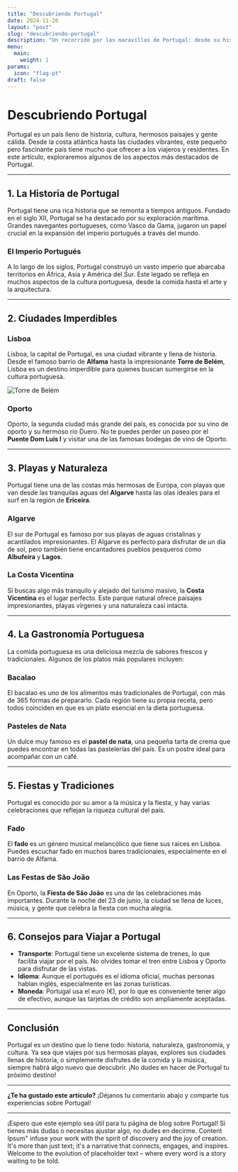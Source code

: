 ```yaml
---
title: "Descubriendo Portugal"
date: 2024-11-20
layout: "post"
slug: "descubriendo-portugal"
description: "Un recorrido por las maravillas de Portugal: desde su historia hasta sus playas."
menu:
  main:
    weight: 1
params:
  icon: "flag-pt"
draft: false
---
```


# Descubriendo Portugal

Portugal es un país lleno de historia, cultura, hermosos paisajes y gente cálida. Desde la costa atlántica hasta las ciudades vibrantes, este pequeño pero fascinante país tiene mucho que ofrecer a los viajeros y residentes. En este artículo, exploraremos algunos de los aspectos más destacados de Portugal.

---

## 1. La Historia de Portugal

Portugal tiene una rica historia que se remonta a tiempos antiguos. Fundado en el siglo XII, Portugal se ha destacado por su exploración marítima. Grandes navegantes portugueses, como Vasco da Gama, jugaron un papel crucial en la expansión del imperio portugués a través del mundo.

### El Imperio Portugués

A lo largo de los siglos, Portugal construyó un vasto imperio que abarcaba territorios en África, Asia y América del Sur. Este legado se refleja en muchos aspectos de la cultura portuguesa, desde la comida hasta el arte y la arquitectura.

---

## 2. Ciudades Imperdibles

### Lisboa

Lisboa, la capital de Portugal, es una ciudad vibrante y llena de historia. Desde el famoso barrio de **Alfama** hasta la impresionante **Torre de Belém**, Lisboa es un destino imperdible para quienes buscan sumergirse en la cultura portuguesa.

![Torre de Belém](https://example.com/images/torre-belen.jpg)

### Oporto

Oporto, la segunda ciudad más grande del país, es conocida por su vino de oporto y su hermoso río Duero. No te puedes perder un paseo por el **Puente Dom Luís I** y visitar una de las famosas bodegas de vino de Oporto.

---

## 3. Playas y Naturaleza

Portugal tiene una de las costas más hermosas de Europa, con playas que van desde las tranquilas aguas del **Algarve** hasta las olas ideales para el surf en la región de **Ericeira**.

### Algarve

El sur de Portugal es famoso por sus playas de aguas cristalinas y acantilados impresionantes. El Algarve es perfecto para disfrutar de un día de sol, pero también tiene encantadores pueblos pesqueros como **Albufeira** y **Lagos**.

### La Costa Vicentina

Si buscas algo más tranquilo y alejado del turismo masivo, la **Costa Vicentina** es el lugar perfecto. Este parque natural ofrece paisajes impresionantes, playas vírgenes y una naturaleza casi intacta.

---

## 4. La Gastronomía Portuguesa

La comida portuguesa es una deliciosa mezcla de sabores frescos y tradicionales. Algunos de los platos más populares incluyen:

### Bacalao

El bacalao es uno de los alimentos más tradicionales de Portugal, con más de 365 formas de prepararlo. Cada región tiene su propia receta, pero todos coinciden en que es un plato esencial en la dieta portuguesa.

### Pasteles de Nata

Un dulce muy famoso es el **pastel de nata**, una pequeña tarta de crema que puedes encontrar en todas las pastelerías del país. Es un postre ideal para acompañar con un café.

---

## 5. Fiestas y Tradiciones

Portugal es conocido por su amor a la música y la fiesta, y hay varias celebraciones que reflejan la riqueza cultural del país.

### Fado

El **fado** es un género musical melancólico que tiene sus raíces en Lisboa. Puedes escuchar fado en muchos bares tradicionales, especialmente en el barrio de Alfama.

### Las Festas de São João

En Oporto, la **Fiesta de São João** es una de las celebraciones más importantes. Durante la noche del 23 de junio, la ciudad se llena de luces, música, y gente que celebra la fiesta con mucha alegría.

---

## 6. Consejos para Viajar a Portugal

- **Transporte**: Portugal tiene un excelente sistema de trenes, lo que facilita viajar por el país. No olvides tomar el tren entre Lisboa y Oporto para disfrutar de las vistas.
- **Idioma**: Aunque el portugués es el idioma oficial, muchas personas hablan inglés, especialmente en las zonas turísticas.
- **Moneda**: Portugal usa el euro (€), por lo que es conveniente tener algo de efectivo, aunque las tarjetas de crédito son ampliamente aceptadas.

---

## Conclusión

Portugal es un destino que lo tiene todo: historia, naturaleza, gastronomía, y cultura. Ya sea que viajes por sus hermosas playas, explores sus ciudades llenas de historia, o simplemente disfrutes de la comida y la música, siempre habrá algo nuevo que descubrir. ¡No dudes en hacer de Portugal tu próximo destino!

---

**¿Te ha gustado este artículo?** ¡Déjanos tu comentario abajo y comparte tus experiencias sobre Portugal!

---

¡Espero que este ejemplo sea útil para tu página de blog sobre Portugal! Si tienes más dudas o necesitas ajustar algo, no dudes en decirme.
Content Ipsum" infuse your work with the spirit of discovery and the joy of creation. It's more than just text; it's a narrative that connects, engages, and inspires. Welcome to the evolution of placeholder text – where every word is a story waiting to be told.